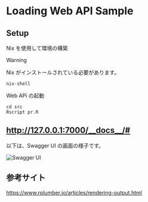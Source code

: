 # Loading Web API Sample

## Setup

Nix を使用して環境の構築

> [!WARNING]
> Nix がインストールされている必要があります。

```
nix-shell
```

Web APi の起動

```
cd src
Rscript pr.R
```

## http://127.0.0.1:7000/__docs__/#

以下は、Swagger UI の画面の様子です。

![Swagger UI](https://github.com/user-attachments/assets/1eab9119-daf5-43fc-9418-3dacc7bded11)

## 参考サイト

https://www.rplumber.io/articles/rendering-output.html
